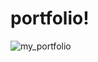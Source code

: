 # portfolio!
![my_portfolio](https://github.com/tharindu-dasun/portfolio/assets/103446792/1c6a9c10-7122-4bc8-b423-e73404b6a6cf)
